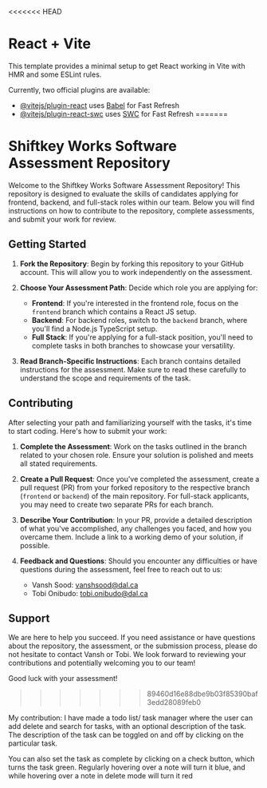 <<<<<<< HEAD
# React + Vite

This template provides a minimal setup to get React working in Vite with HMR and some ESLint rules.

Currently, two official plugins are available:

- [@vitejs/plugin-react](https://github.com/vitejs/vite-plugin-react/blob/main/packages/plugin-react/README.md) uses [Babel](https://babeljs.io/) for Fast Refresh
- [@vitejs/plugin-react-swc](https://github.com/vitejs/vite-plugin-react-swc) uses [SWC](https://swc.rs/) for Fast Refresh
=======
# Shiftkey Works Software Assessment Repository

Welcome to the Shiftkey Works Software Assessment Repository! This repository is designed to evaluate the skills of candidates applying for frontend, backend, and full-stack roles within our team. Below you will find instructions on how to contribute to the repository, complete assessments, and submit your work for review.

## Getting Started

1. **Fork the Repository**: Begin by forking this repository to your GitHub account. This will allow you to work independently on the assessment.

2. **Choose Your Assessment Path**: Decide which role you are applying for:
   - **Frontend**: If you're interested in the frontend role, focus on the `frontend` branch which contains a React JS setup.
   - **Backend**: For backend roles, switch to the `backend` branch, where you'll find a Node.js TypeScript setup.
   - **Full Stack**: If you're applying for a full-stack position, you'll need to complete tasks in both branches to showcase your versatility.

3. **Read Branch-Specific Instructions**: Each branch contains detailed instructions for the assessment. Make sure to read these carefully to understand the scope and requirements of the task.

## Contributing

After selecting your path and familiarizing yourself with the tasks, it's time to start coding. Here's how to submit your work:

1. **Complete the Assessment**: Work on the tasks outlined in the branch related to your chosen role. Ensure your solution is polished and meets all stated requirements.

2. **Create a Pull Request**: Once you've completed the assessment, create a pull request (PR) from your forked repository to the respective branch (`frontend` or `backend`) of the main repository. For full-stack applicants, you may need to create two separate PRs for each branch.

3. **Describe Your Contribution**: In your PR, provide a detailed description of what you've accomplished, any challenges you faced, and how you overcame them. Include a link to a working demo of your solution, if possible.

4. **Feedback and Questions**: Should you encounter any difficulties or have questions during the assessment, feel free to reach out to us:
   - Vansh Sood: vanshsood@dal.ca
   - Tobi Onibudo: tobi.onibudo@dal.ca

## Support

We are here to help you succeed. If you need assistance or have questions about the repository, the assessment, or the submission process, please do not hesitate to contact Vansh or Tobi. We look forward to reviewing your contributions and potentially welcoming you to our team!

Good luck with your assessment!
>>>>>>> 89460d16e88dbe9b03f85390baf3edd28089feb0


My contribution: 
I have made a todo list/ task manager where the user can add delete and search for tasks, with an optional description of the task. The description of the task can be toggled on and off by clicking on the particular task.

You can also set the task as complete by clicking on a check button, which turns the task green. Regularly hovering over a note will turn it blue, and while hovering over a note in delete mode will turn it 
red